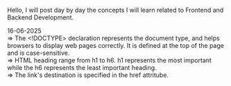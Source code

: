 Hello, I will post day by day the concepts I will learn related to Frontend and Backend Development.

16-06-2025 <br>
    => The <!DOCTYPE> declaration represents the document type, and helps browsers to display web pages correctly. It is defined at the top of the page and is case-sensitive. <br>
    => HTML heading range from h1 to h6. h1 represents the most important while the h6 represents the least important heading. <br>
    => The link's destination is specified in the href attritube.
